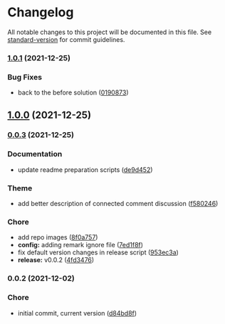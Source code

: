 # Changelog

All notable changes to this project will be documented in this file. See [standard-version](https://github.com/conventional-changelog/standard-version) for commit guidelines.

### [1.0.1](https://github.com/dnb-org/dnb-hugo-giscus/compare/v1.0.0...v1.0.1) (2021-12-25)


### Bug Fixes

* back to the before solution ([0190873](https://github.com/dnb-org/dnb-hugo-giscus/commit/0190873f8ae32371be46400bc07a404bac0510ff))

## [1.0.0](https://github.com/dnb-org/dnb-hugo-giscus/compare/v0.0.3...v1.0.0) (2021-12-25)

### [0.0.3](https://github.com/dnb-org/dnb-hugo-giscus/compare/v0.0.2...v0.0.3) (2021-12-25)


### Documentation

* update readme preparation scripts ([de9d452](https://github.com/dnb-org/dnb-hugo-giscus/commit/de9d452a2d70a8b0ffd8fe2dec520be5e6044f05))


### Theme

* add better description of connected comment discussion ([f580246](https://github.com/dnb-org/dnb-hugo-giscus/commit/f580246fee19ab852169510a06e8026d00860161))


### Chore

* add repo images ([8f0a757](https://github.com/dnb-org/dnb-hugo-giscus/commit/8f0a75742551d04dce39416c1f96cf2aaec849f0))
* **config:** adding remark ignore file ([7ed1f8f](https://github.com/dnb-org/dnb-hugo-giscus/commit/7ed1f8f2e4cbe7ad59b0130723b49c6495de4e22))
* fix default version changes in release script ([953ec3a](https://github.com/dnb-org/dnb-hugo-giscus/commit/953ec3aed208368b1493e3d2bc28e7fcbcfef49c))
* **release:** v0.0.2 ([4fd3476](https://github.com/dnb-org/dnb-hugo-giscus/commit/4fd3476b395336b4d054ff17886dc1fdccff9b11))

### 0.0.2 (2021-12-02)


### Chore

* initial commit, current version ([d84bd8f](https://github.com/dnb-org/dnb-hugo-giscus/commit/d84bd8fd7ca45bdbc386539e662d6bed60712520))
